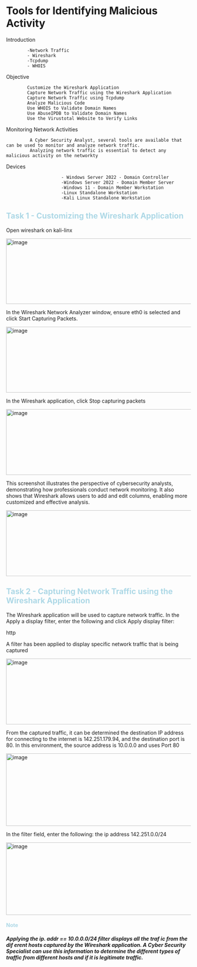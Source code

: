 # Tools for Identifying Malicious Activity


Introduction 

            -Network Traffic
            - Wireshark
            -Tcpdump
            - WHOIS



Objective 

            Customize the Wireshark Application
            Capture Network Traffic using the Wireshark Application
            Capture Network Traffic using Tcpdump
            Analyze Malicious Code
            Use WHOIS to Validate Domain Names
            Use AbuseIPDB to Validate Domain Names
            Use the Virustotal Website to Verify Links
                       




Monitoring Network Activities
                                      
                                      
             A Cyber Security Analyst, several tools are available that can be used to monitor and analyze network traffic.
             Analyzing network traffic is essential to detect any malicious activity on the networkty



Devices

                         - Windows Server 2022 - Domain Controller
                         -Windows Server 2022 - Domain Member Server
                         -Windows 11 - Domain Member Workstation
                         -Linux Standalone Workstation
                         -Kali Linux Standalone Workstation

<h2 style="color:lightblue;">   Task 1 - Customizing the Wireshark Application </h2>

Open wireshark on kali-linx 
<div>
            <img width="508" height="178" alt="image" src="https://github.com/user-attachments/assets/5e9a958f-0c03-4657-a98c-7140ceb9f996" />
</div>





In the Wireshark Network Analyzer window, ensure eth0 is selected and click Start
Capturing Packets.



<div>      
<img width="508" height="179" alt="image" src="https://github.com/user-attachments/assets/9a06ca45-041a-484b-8e34-3111fe1325f1" />
      </div>






In the Wireshark application, click Stop capturing packets
<div>
<img width="508" height="179" alt="image" src="https://github.com/user-attachments/assets/767abcd8-7be3-4e41-ace6-9f9229d4a8c6" />
</div>


This screenshot illustrates the perspective of cybersecurity analysts, demonstrating how professionals conduct network monitoring. 
It also shows that Wireshark allows users to add and edit columns, enabling more customized and effective analysis.

<div>
<img width="508" height="179" alt="image" src="https://github.com/user-attachments/assets/84c46c45-541f-4e11-8eed-9da419a13ddc" />
</div>





<h2 style="color:lightblue;">Task 2 - Capturing Network Traffic using the Wireshark Application</h2>

The Wireshark application will be used to capture network traffic.
In the Apply a display filter, enter the following and click Apply display filter:



http


A filter has been applied to display specific network traffic that is being
captured
<div>
            <img width="508" height="179" alt="image" src="https://github.com/user-attachments/assets/d48cff51-ba62-4b1f-a593-466dbfd9365d" />
</div>



From the captured traffic, it can be determined the destination IP address
for connecting to the internet is 142.251.179.94, and the destination port is
80. In this environment, the source address is 10.0.0.0 and uses
Port 80

<div>
<img width="508" height="197" alt="image" src="https://github.com/user-attachments/assets/a0b9957b-6709-452a-90e9-66daf0c51f22" />
</div>



In the filter field, enter the following:
the ip address 142.251.0.0/24

<div>            
            <img width="508" height="197" alt="image" src="https://github.com/user-attachments/assets/b045f901-2d82-4a9e-9ec9-f1fa07862e99" /> 
</div>          



<h4 style="color:lightblue;"> Note </h4> 
            <h5> Applying the ip. addr == 10.0.0.0/24 filter displays all the traf ic
                        from the dif erent hosts captured by the Wireshark application. A Cyber Security
                        Specialist can use this information to determine the different types of traffic from
                        different hosts and if it is legitimate traffic.</h5>
